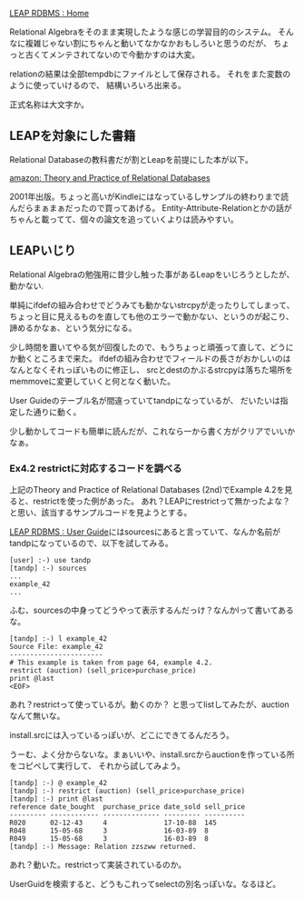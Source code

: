 [LEAP RDBMS : Home](http://leap.sourceforge.net/)

Relational Algebraをそのまま実現したような感じの学習目的のシステム。
そんなに複雑じゃない割にちゃんと動いてなかなかおもしろいと思うのだが、
ちょっと古くてメンテされてないので今動かすのは大変。

relationの結果は全部tempdbにファイルとして保存される。
それをまた変数のように使っていけるので、
結構いろいろ出来る。

正式名称は大文字か。

## LEAPを対象にした書籍

Relational Databaseの教科書だが割とLeapを前提にした本が以下。

[amazon: Theory and Practice of Relational Databases](https://amzn.to/4efujw1)

2001年出版。ちょっと高いがKindleにはなっているしサンプルの終わりまで読んだらまぁまぁだったので買ってあげる。
Entity-Attribute-Relationとかの話がちゃんと載ってて、個々の論文を追っていくよりは読みやすい。

## LEAPいじり

Relational Algebraの勉強用に昔少し触った事があるLeapをいじろうとしたが、動かない.

単純にifdefの組み合わせでどうみても動かないstrcpyが走ったりしてしまって、
ちょっと目に見えるものを直しても他のエラーで動かない、というのが起こり、諦めるかなぁ、という気分になる。

少し時間を置いてやる気が回復したので、もうちょっと頑張って直して、どうにか動くところまで来た。
ifdefの組み合わせでフィールドの長さがおかしいのはなんとなくそれっぽいものに修正し、
srcとdestのかぶるstrcpyは落ちた場所をmemmoveに変更していくと何となく動いた。

User Guideのテーブル名が間違っていてtandpになっているが、
だいたいは指定した通りに動く。

少し動かしてコードも簡単に読んだが、これなら一から書く方がクリアでいいかなぁ。

### Ex4.2 restrictに対応するコードを調べる

上記のTheory and Practice of Relational Databases (2nd)でExample 4.2を見ると、restrictを使った例があった。
あれ？LEAPにrestrictって無かったよな？と思い、該当するサンプルコードを見ようとする。

[LEAP RDBMS : User Guide](http://leap.sourceforge.net/page3.html)にはsourcesにあると言っていて、なんか名前がtandpになっているので、以下を試してみる。

```
[user] :-) use tandp
[tandp] :-) sources
...
example_42
...
```

ふむ、sourcesの中身ってどうやって表示するんだっけ？なんかlって書いてあるな。

```
[tandp] :-) l example_42
Source File: example_42
-----------------------
# This example is taken from page 64, example 4.2.
restrict (auction) (sell_price>purchase_price)
print @last
<EOF>
```

あれ？restrictって使っているが。動くのか？
と思ってlistしてみたが、auctionなんて無いな。

install.srcには入っているっぽいが、どこにできてるんだろう。

うーむ、よく分からないな。まぁいいや、install.srcからauctionを作っている所をコピペして実行して、
それから試してみよう。

```
[tandp] :-) @ example_42
[tandp] :-) restrict (auction) (sell_price>purchase_price)
[tandp] :-) print @last
reference date_bought  purchase_price date_sold sell_price
--------- ------------ -------------- --------- ----------
R020      02-12-43     4              17-10-88  145
R048      15-05-68     3              16-03-89  8
R049      15-05-68     3              16-03-89  8
[tandp] :-) Message: Relation zzszww returned.
```

あれ？動いた。restrictって実装されているのか。

UserGuidを検索すると、どうもこれってselectの別名っぽいな。なるほど。